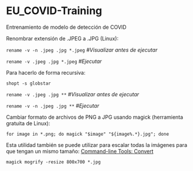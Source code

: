 # EU_COVID-Training

Entrenamiento de modelo de detección de COVID

Renombrar extensión de .JPEG a .JPG (Linux): 

`rename -v -n .jpeg .jpg *.jpeg` _#Visualizar antes de ejecutar_

`rename -v .jpeg .jpg *.jpeg` _#Ejecutar_

Para hacerlo de forma recursiva:

`shopt -s globstar`

`rename -v .jpeg .jpg **` _#Visualizar antes de ejecutar_

`rename -v -n .jpeg .jpg **` _#Ejecutar_

Cambiar formato de archivos de PNG a JPG usando magick (herramienta gratuita de Linux):

`for image in *.png; do magick "$image" "${image%.*}.jpg"; done`

Esta utilidad también se puede utilizar para escalar todas la imágenes para que tengan un mismo tamaño:
[Command-line Tools: Convert](https://imagemagick.org/script/convert.php)

`magick mogrify -resize 800x700 *.jpg`
